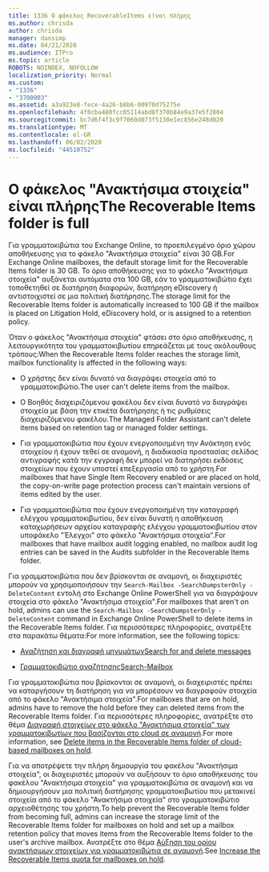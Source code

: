 ```yaml
---
title: 1336 Ο φάκελος RecoverableItems είναι πλήρης
ms.author: chrisda
author: chrisda
manager: dansimp
ms.date: 04/21/2020
ms.audience: ITPro
ms.topic: article
ROBOTS: NOINDEX, NOFOLLOW
localization_priority: Normal
ms.custom:
- "1336"
- "3700003"
ms.assetid: a3a923e8-fece-4a26-b8b6-00970d75275e
ms.openlocfilehash: 4f0cba480fcc05114abd8f370b84e9a37e5f2804
ms.sourcegitcommit: bc7d6f4f3c9f7060d073f5130e1ec856e248d020
ms.translationtype: MT
ms.contentlocale: el-GR
ms.lasthandoff: 06/02/2020
ms.locfileid: "44510752"
---
```

# <a name="the-recoverable-items-folder-is-full"></a><span data-ttu-id="a5dfd-102">Ο φάκελος "Ανακτήσιμα στοιχεία" είναι πλήρης</span><span class="sxs-lookup"><span data-stu-id="a5dfd-102">The Recoverable Items folder is full</span></span>

<span data-ttu-id="a5dfd-103">Για γραμματοκιβώτια του Exchange Online, το προεπιλεγμένο όριο χώρου αποθήκευσης για το φάκελο "Ανακτήσιμα στοιχεία" είναι 30 GB.</span><span class="sxs-lookup"><span data-stu-id="a5dfd-103">For Exchange Online mailboxes, the default storage limit for the Recoverable Items folder is 30 GB.</span></span> <span data-ttu-id="a5dfd-104">Το όριο αποθήκευσης για το φάκελο "Ανακτήσιμα στοιχεία" αυξάνεται αυτόματα στα 100 GB, εάν το γραμματοκιβώτιο έχει τοποθετηθεί σε διατήρηση διαφορών, διατήρηση eDiscovery ή αντιστοιχιστεί σε μια πολιτική διατήρησης.</span><span class="sxs-lookup"><span data-stu-id="a5dfd-104">The storage limit for the Recoverable Items folder is automatically increased to 100 GB if the mailbox is placed on Litigation Hold, eDiscovery hold, or is assigned to a retention policy.</span></span>

<span data-ttu-id="a5dfd-105">Όταν ο φάκελος "Ανακτήσιμα στοιχεία" φτάσει στο όριο αποθήκευσης, η λειτουργικότητα του γραμματοκιβωτίου επηρεάζεται με τους ακόλουθους τρόπους:</span><span class="sxs-lookup"><span data-stu-id="a5dfd-105">When the Recoverable Items folder reaches the storage limit, mailbox functionality is affected in the following ways:</span></span>

- <span data-ttu-id="a5dfd-106">Ο χρήστης δεν είναι δυνατό να διαγράψει στοιχεία από το γραμματοκιβώτιο.</span><span class="sxs-lookup"><span data-stu-id="a5dfd-106">The user can't delete items from the mailbox.</span></span>

- <span data-ttu-id="a5dfd-107">Ο Βοηθός διαχειριζόμενου φακέλου δεν είναι δυνατό να διαγράψει στοιχεία με βάση την ετικέτα διατήρησης ή τις ρυθμίσεις διαχειριζόμενου φακέλου.</span><span class="sxs-lookup"><span data-stu-id="a5dfd-107">The Managed Folder Assistant can't delete items based on retention tag or managed folder settings.</span></span>

- <span data-ttu-id="a5dfd-108">Για γραμματοκιβώτια που έχουν ενεργοποιημένη την Ανάκτηση ενός στοιχείου ή έχουν τεθεί σε αναμονή, η διαδικασία προστασίας σελίδας αντιγραφής κατά την εγγραφή δεν μπορεί να διατηρήσει εκδόσεις στοιχείων που έχουν υποστεί επεξεργασία από το χρήστη.</span><span class="sxs-lookup"><span data-stu-id="a5dfd-108">For mailboxes that have Single Item Recovery enabled or are placed on hold, the copy-on-write page protection process can't maintain versions of items edited by the user.</span></span>

- <span data-ttu-id="a5dfd-109">Για γραμματοκιβώτια που έχουν ενεργοποιημένη την καταγραφή ελέγχου γραμματοκιβωτίου, δεν είναι δυνατή η αποθήκευση καταχωρήσεων αρχείου καταγραφής ελέγχου γραμματοκιβωτίου στον υποφάκελο "Έλεγχοι" στο φάκελο "Ανακτήσιμα στοιχεία".</span><span class="sxs-lookup"><span data-stu-id="a5dfd-109">For mailboxes that have mailbox audit logging enabled, no mailbox audit log entries can be saved in the Audits subfolder in the Recoverable Items folder.</span></span>

<span data-ttu-id="a5dfd-110">Για γραμματοκιβώτια που δεν βρίσκονται σε αναμονή, οι διαχειριστές μπορούν να χρησιμοποιήσουν την `Search-Mailbox -SearchDumpsterOnly -DeleteContent` εντολή στο Exchange Online PowerShell για να διαγράψουν στοιχεία στο φάκελο "Ανακτήσιμα στοιχεία".</span><span class="sxs-lookup"><span data-stu-id="a5dfd-110">For mailboxes that aren't on hold, admins can use the `Search-Mailbox -SearchDumpsterOnly -DeleteContent` command in Exchange Online PowerShell to delete items in the Recoverable Items folder.</span></span> <span data-ttu-id="a5dfd-111">Για περισσότερες πληροφορίες, ανατρέξτε στα παρακάτω θέματα:</span><span class="sxs-lookup"><span data-stu-id="a5dfd-111">For more information, see the following topics:</span></span>

- [<span data-ttu-id="a5dfd-112">Αναζήτηση και διαγραφή μηνυμάτων</span><span class="sxs-lookup"><span data-stu-id="a5dfd-112">Search for and delete messages</span></span>](https://docs.microsoft.com/microsoft-365/compliance/search-for-and-delete-messagesadmin-help)

- [<span data-ttu-id="a5dfd-113">Γραμματοκιβώτιο αναζήτησης</span><span class="sxs-lookup"><span data-stu-id="a5dfd-113">Search-Mailbox</span></span>](https://docs.microsoft.com/powershell/module/exchange/mailboxes/Search-Mailbox)

<span data-ttu-id="a5dfd-114">Για γραμματοκιβώτια που βρίσκονται σε αναμονή, οι διαχειριστές πρέπει να καταργήσουν τη διατήρηση για να μπορέσουν να διαγραφούν στοιχεία από το φάκελο "Ανακτήσιμα στοιχεία".</span><span class="sxs-lookup"><span data-stu-id="a5dfd-114">For mailboxes that are on hold, admins have to remove the hold before they can deleted items from the Recoverable Items folder.</span></span> <span data-ttu-id="a5dfd-115">Για περισσότερες πληροφορίες, ανατρέξτε στο θέμα [Διαγραφή στοιχείων στο φάκελο "Ανακτήσιμα στοιχεία" των γραμματοκιβωτίων που βασίζονται στο cloud σε αναμονή](https://docs.microsoft.com/microsoft-365/compliance/delete-items-in-the-recoverable-items-folder-of-mailboxes-on-hold).</span><span class="sxs-lookup"><span data-stu-id="a5dfd-115">For more information, see [Delete items in the Recoverable Items folder of cloud-based mailboxes on hold](https://docs.microsoft.com/microsoft-365/compliance/delete-items-in-the-recoverable-items-folder-of-mailboxes-on-hold).</span></span>

<span data-ttu-id="a5dfd-116">Για να αποτρέψετε την πλήρη δημιουργία του φακέλου "Ανακτήσιμα στοιχεία", οι διαχειριστές μπορούν να αυξήσουν το όριο αποθήκευσης του φακέλου "Ανακτήσιμα στοιχεία" για γραμματοκιβώτια σε αναμονή και να δημιουργήσουν μια πολιτική διατήρησης γραμματοκιβωτίου που μετακινεί στοιχεία από το φάκελο "Ανακτήσιμα στοιχεία" στο γραμματοκιβώτιο αρχειοθέτησης του χρήστη.</span><span class="sxs-lookup"><span data-stu-id="a5dfd-116">To help prevent the Recoverable Items folder from becoming full, admins can increase the storage limit of the Recoverable Items folder for mailboxes on hold and set up a mailbox retention policy that moves items from the Recoverable Items folder to the user's archive mailbox.</span></span> <span data-ttu-id="a5dfd-117">Ανατρέξτε στο θέμα [Αύξηση του ορίου ανακτήσιμων στοιχείων για γραμματοκιβώτια σε αναμονή](https://docs.microsoft.com/microsoft-365/compliance/increase-the-recoverable-quota-for-mailboxes-on-hold).</span><span class="sxs-lookup"><span data-stu-id="a5dfd-117">See [Increase the Recoverable Items quota for mailboxes on hold](https://docs.microsoft.com/microsoft-365/compliance/increase-the-recoverable-quota-for-mailboxes-on-hold).</span></span>
